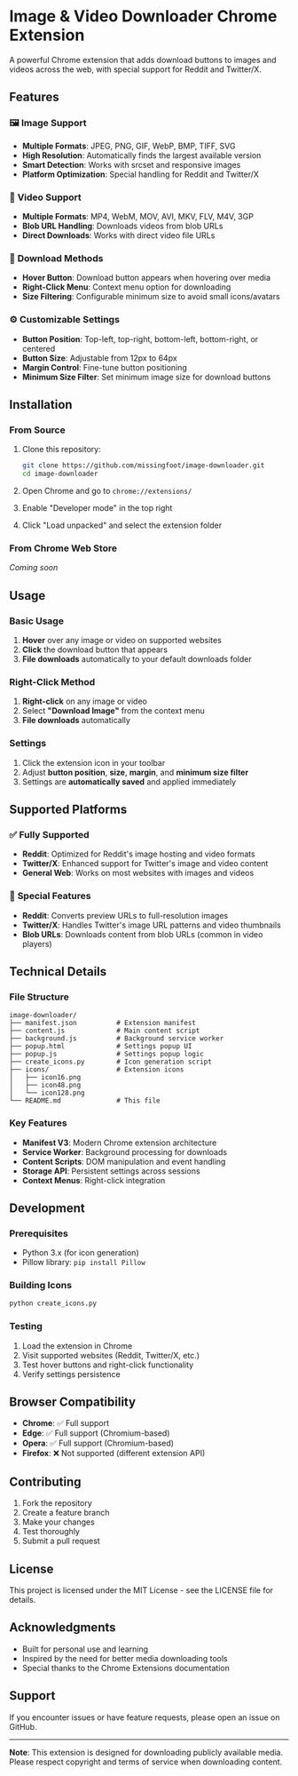 # Image & Video Downloader Chrome Extension

A powerful Chrome extension that adds download buttons to images and videos across the web, with special support for Reddit and Twitter/X.

## Features

### 🖼️ **Image Support**
- **Multiple Formats**: JPEG, PNG, GIF, WebP, BMP, TIFF, SVG
- **High Resolution**: Automatically finds the largest available version
- **Smart Detection**: Works with srcset and responsive images
- **Platform Optimization**: Special handling for Reddit and Twitter/X

### 🎥 **Video Support**
- **Multiple Formats**: MP4, WebM, MOV, AVI, MKV, FLV, M4V, 3GP
- **Blob URL Handling**: Downloads videos from blob URLs
- **Direct Downloads**: Works with direct video file URLs

### 🎯 **Download Methods**
- **Hover Button**: Download button appears when hovering over media
- **Right-Click Menu**: Context menu option for downloading
- **Size Filtering**: Configurable minimum size to avoid small icons/avatars

### ⚙️ **Customizable Settings**
- **Button Position**: Top-left, top-right, bottom-left, bottom-right, or centered
- **Button Size**: Adjustable from 12px to 64px
- **Margin Control**: Fine-tune button positioning
- **Minimum Size Filter**: Set minimum image size for download buttons

## Installation

### From Source
1. Clone this repository:
   ```bash
   git clone https://github.com/missingfoot/image-downloader.git
   cd image-downloader
   ```

2. Open Chrome and go to `chrome://extensions/`

3. Enable "Developer mode" in the top right

4. Click "Load unpacked" and select the extension folder

### From Chrome Web Store
*Coming soon*

## Usage

### Basic Usage
1. **Hover** over any image or video on supported websites
2. **Click** the download button that appears
3. **File downloads** automatically to your default downloads folder

### Right-Click Method
1. **Right-click** on any image or video
2. Select **"Download Image"** from the context menu
3. **File downloads** automatically

### Settings
1. Click the extension icon in your toolbar
2. Adjust **button position**, **size**, **margin**, and **minimum size filter**
3. Settings are **automatically saved** and applied immediately

## Supported Platforms

### ✅ **Fully Supported**
- **Reddit**: Optimized for Reddit's image hosting and video formats
- **Twitter/X**: Enhanced support for Twitter's image and video content
- **General Web**: Works on most websites with images and videos

### 🔧 **Special Features**
- **Reddit**: Converts preview URLs to full-resolution images
- **Twitter/X**: Handles Twitter's image URL patterns and video thumbnails
- **Blob URLs**: Downloads content from blob URLs (common in video players)

## Technical Details

### File Structure
```
image-downloader/
├── manifest.json          # Extension manifest
├── content.js             # Main content script
├── background.js          # Background service worker
├── popup.html             # Settings popup UI
├── popup.js               # Settings popup logic
├── create_icons.py        # Icon generation script
├── icons/                 # Extension icons
│   ├── icon16.png
│   ├── icon48.png
│   └── icon128.png
└── README.md              # This file
```

### Key Features
- **Manifest V3**: Modern Chrome extension architecture
- **Service Worker**: Background processing for downloads
- **Content Scripts**: DOM manipulation and event handling
- **Storage API**: Persistent settings across sessions
- **Context Menus**: Right-click integration

## Development

### Prerequisites
- Python 3.x (for icon generation)
- Pillow library: `pip install Pillow`

### Building Icons
```bash
python create_icons.py
```

### Testing
1. Load the extension in Chrome
2. Visit supported websites (Reddit, Twitter/X, etc.)
3. Test hover buttons and right-click functionality
4. Verify settings persistence

## Browser Compatibility

- **Chrome**: ✅ Full support
- **Edge**: ✅ Full support (Chromium-based)
- **Opera**: ✅ Full support (Chromium-based)
- **Firefox**: ❌ Not supported (different extension API)

## Contributing

1. Fork the repository
2. Create a feature branch
3. Make your changes
4. Test thoroughly
5. Submit a pull request

## License

This project is licensed under the MIT License - see the LICENSE file for details.

## Acknowledgments

- Built for personal use and learning
- Inspired by the need for better media downloading tools
- Special thanks to the Chrome Extensions documentation

## Support

If you encounter issues or have feature requests, please open an issue on GitHub.

---

**Note**: This extension is designed for downloading publicly available media. Please respect copyright and terms of service when downloading content. 